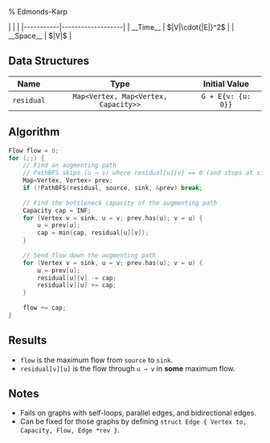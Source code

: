 % Edmonds-Karp

<div class="no-stretch">
|           |                   |
|-----------|-------------------|
| __Time__  | $|V|\cdot{|E|}^2$ |
| __Space__ | $|V|$             |
</div>

## Data Structures

| Name       | Type                                 | Initial Value      |
|:----------:|:------------------------------------:|:------------------:|
| `residual` | `Map<Vertex, Map<Vertex, Capacity>>` | `G + E{v: {u: 0}}` |

## Algorithm

```c++
Flow flow = 0;
for (;;) {
    // Find an augmenting path
    // PathBFS skips (u → v) where residual[u][v] == 0 (and stops at sink)
    Map<Vertex, Vertex> prev;
    if (!PathBFS(residual, source, sink, &prev) break;
    
    // Find the bottleneck capacity of the augmenting path
    Capacity cap = INF;
    for (Vertex v = sink, u = v; prev.has(u); v = u) {
        u = prev[u];
        cap = min(cap, residual[u][v]);
    }
    
    // Send flow down the augmenting path
    for (Vertex v = sink, u = v; prev.has(u); v = u) {
        u = prev[u];
        residual[u][v] -= cap;
        residual[v][u] += cap;
    }
    
    flow += cap;
}
```

## Results

- `flow` is the maximum flow from `source` to `sink`.
- `residual[v][u]` is the flow through `u → v` in **some** maximum flow.

## Notes

- Fails on graphs with self-loops, parallel edges, and bidirectional edges.
- Can be fixed for those graphs by defining `struct Edge { Vertex to, Capacity, Flow, Edge *rev }`.
